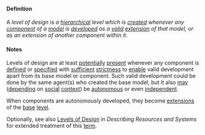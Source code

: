 #### Definition

A *level of design* is *a [hierarchical](https://github.com/gcassel/Modular-Organization-Terminology/blob/master/terms/hierarchy.md) level which is [created](https://github.com/gcassel/Modular-Organization-Terminology/blob/master/terms/create.md) whenever any [component](https://github.com/gcassel/Modular-Organization-Terminology/blob/master/terms/component.md) of a [model](https://github.com/gcassel/Modular-Organization-Terminology/blob/master/terms/model.md) is [developed](https://github.com/gcassel/Modular-Organization-Terminology/blob/master/terms/develop.md) as a [valid](https://github.com/gcassel/Modular-Organization-Terminology/blob/master/terms/valid.md) [extension](https://github.com/gcassel/Modular-Organization-Terminology/blob/master/terms/extend.md) of that model, or as an extension of another component within it*.


#### Notes

Levels of design are at least [potentially](https://github.com/gcassel/Modular-Organization-Terminology/blob/master/terms/potential.md) [present](https://github.com/gcassel/Modular-Organization-Terminology/blob/master/terms/presence.md) whenever any component is [defined](https://github.com/gcassel/Modular-Organization-Terminology/blob/master/terms/define.md) or [specified](https://github.com/gcassel/Modular-Organization-Terminology/blob/master/terms/specification.md) with [sufficient](https://github.com/gcassel/Modular-Organization-Terminology/blob/master/terms/suffice.md) [strictness](https://github.com/gcassel/Modular-Organization-Terminology/blob/master/terms/strict.md) to [enable](https://github.com/gcassel/Modular-Organization-Terminology/blob/master/terms/enable.md) valid development apart from its base model or component.  Such valid development could be done by the same agent(s) who created the base model, but it also [may](https://github.com/gcassel/Modular-Organization-Terminology/blob/master/terms/may.md) ([depending](https://github.com/gcassel/Modular-Organization-Terminology/blob/master/terms/depend.md) on [social](https://github.com/gcassel/Modular-Organization-Terminology/blob/master/terms/social.md) [context](https://github.com/gcassel/Modular-Organization-Terminology/blob/master/terms/context.md)) be [autonomous](https://github.com/gcassel/Modular-Organization-Terminology/blob/master/terms/autonomy.md) or even [independent](https://github.com/gcassel/Modular-Organization-Terminology/blob/master/terms/independent.md).

When components are autonomously developed, they become [extensions](https://github.com/gcassel/Modular-Organization-Terminology/blob/master/terms/extend.md) of the [base](https://github.com/gcassel/Modular-Organization-Terminology/blob/master/terms/base.md) [level](https://github.com/gcassel/Modular-Organization-Terminology/blob/master/terms/level.md).

Optionally, see also [Levels of Design](https://docs.google.com/document/d/1ILVbleFo65PMaF6e4qg6c617BgzLX2bW4r_c3nDhwAU/edit#heading=h.wcvu2te1bb5n) in *Describing Resources and Systems* for extended treatment of this [term](https://github.com/gcassel/Modular-Organization-Terminology/blob/master/terms/term.md).
